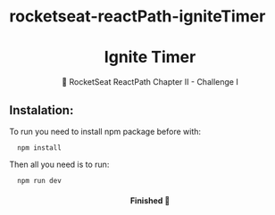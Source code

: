 # rocketseat-reactPath-igniteTimer
<h1 align="center">Ignite Timer</h1>

<p align="center">🚀 RocketSeat ReactPath Chapter II - Challenge I</p>

<h2>
  Instalation:
</h2>

<p> To run you need to install npm package before with: </p>

```
  npm install 
```

<p>Then all you need is to run: </p>

```
  npm run dev
```



<h4 align="center"> 
	Finished 🚀
</h4>
